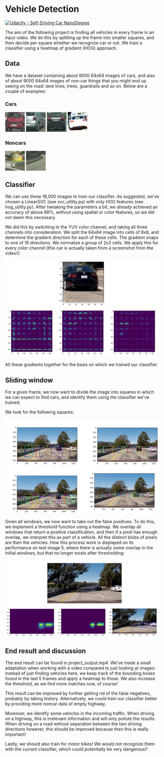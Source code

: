 # Vehicle Detection
[![Udacity - Self-Driving Car NanoDegree](https://s3.amazonaws.com/udacity-sdc/github/shield-carnd.svg)](http://www.udacity.com/drive)

[//]: # (Image References)

[image1]: ./examples/car1.png "Car 1"
[image2]: ./examples/car2.png "Car 2"
[image3]: ./examples/car3.png "Car 3"
[image4]: ./examples/car4.png "Car 4"
[image5]: ./examples/noncar1.png "Noncar 1"
[image6]: ./examples/noncar2.png "Noncar 2"
[image7]: ./examples/hog_still_frame.png "HOG Procedure"
[image8]: ./examples/windows.png "Windows"
[image9]: ./examples/frame5_boxes.png "Boxes"


The aim of the following project is finding all vehicles in every frame in an input video. We do this by splitting up the frame into smaller squares, and then decide per square whether we recognize car or not. We train a classifier using a heatmap of gradient (HOG) approach.

## Data

We have a dataset containing about 9000 64x64 images of cars, and also of about 9000 64x64 images of non-car things that you might end up seeing on the road: lane lines, trees, guardrails and so on. Below are a couple of examples:

### Cars
![Car1][image1]
![Car2][image2]
![Car3][image3]
![Car4][image4]

### Noncars
![Noncar1][image5]
![Noncar2][image6]

## Classifier

We can use these 18,000 images to train our classifier. As suggested, we've chosen a LinearSVC (see svc_utility.py) with only HOG features (see hog_utility.py). After tweaking the parameters a bit, we already achieved an accuracy of above 98%, without using spatial or color features, so we did not deem this necessary.

We did this by switching to the YUV color channel, and taking all three channels into consideration. We split the 64x64 image into cells of 8x8, and determine the gradient direction for each of these cells. The gradient snaps to one of 16 directions. We normalize a group of 2x2 cells. We apply this for every color channel (this car is actually taken from a screenshot from the video!):

![HOG Procedure][image7]

All these gradients together for the basis on which we trained our classifier.

## Sliding window 

For a given frame, we now want to divide the image into squares in which we can expect to find cars, and identify them using the classifier we've trained.

We look for the following squares:

![Windows][image8]

Given all windows, we now want to take out the false positives. To do this, we implement a threshold function using a heatmap. We overlap all windows that return a positive classification, and then if a pixel has enough overlap, we interpret this as part of a vehicle.
All the distinct blobs of pixels are then the vehicles. How this process work is displayed on its performance on test image 5, where there is actually some overlap in the initial windows, but that no longer exists after thresholding:

![Boxes][image9]

## End result and discussion

The end result can be found in project_output.mp4. We've made a small adaptation when working with a video compared to just looking at images: instead of just finding vehicles here, we keep track of the bounding boxes found in the last 5 frames and apply a heatmap to those. We also increase the threshold, as we find more matches now, of course!

This result can be improved by further getting rid of the false negatives, probably by taking history. 
Alternatively, we could train our classifier better by providing more noncar data of empty highway.

Moreover, we identify some vehicles in the incoming traffic. When driving on a highway, this is irrelevant information and will only pollute the results. When driving on a road without separation between the two driving directions however, this should be improved because then this is really important!

Lastly, we should also train for motor bikes! We would not recognize them with the current classifier, which could potentially be very dangerous!!